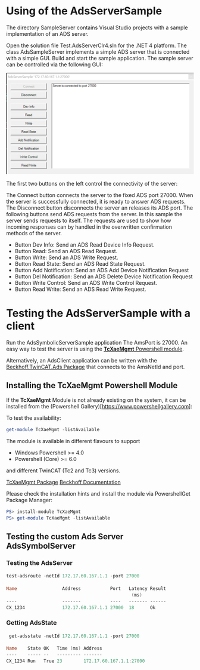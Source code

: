 ﻿# Using of the AdsServerSample

The directory SampleServer contains Visual Studio projects with a sample implementation of an ADS server.

Open the solution file Test.AdsServerClr4.sln for the .NET 4 platform. The class AdsSampleServer implements a simple ADS server that is connected with a simple GUI.
Build and start the sample application.
The sample server can be controlled via the following GUI:

![Ads Sample Server](./AdsSampleServer.png)

The first two buttons on the left control the connectivity of the server:

The Connect button connects the server to the fixed ADS port 27000. When the server is successfully connected, it is ready to answer ADS requests.
The Disconnect button disconnects the server an releases its ADS port.
The following buttons send ADS requests from the server. In this sample the server sends requests to itself. The requests are used to show how incoming responses can by handled in the overwritten confirmation methods of the server.

- Button Dev Info: Send an ADS Read Device Info Request.
- Button Read: Send an ADS Read Request.
- Button Write: Send an ADS Write Request.
- Button Read State: Send an ADS Read State Request.
- Button Add Notification: Send an ADS Add Device Notification Request
- Button Del Notification: Send an ADS Delete Device Notification Request
- Button Write Control: Send an ADS Write Control Request.
- Button Read Write: Send an ADS Read Write Request.


# Testing the AdsServerSample with a client

Run the AdsSymbolicServerSample application
The AmsPort is 27000. An easy way to test the server is using the
[**TcXaeMgmt** Powershell module](https://www.powershellgallery.com/packages/TcXaeMgmt).

Alternatively, an AdsClient application can be written with the
[Beckhoff.TwinCAT.Ads Package](https://www.nuget.org/packages/Beckhoff.TwinCAT.Ads/)
 that connects to the AmsNetId and port.

## Installing the **TcXaeMgmt** Powershell Module
If the **TcXaeMgmt** Module is not already existing on the system, it 
can be installed from the (Powershell Gallery)[https://www.powershellgallery.com]:

To test the availability:
```powershell
get-module TcXaeMgmt -listAvailable
```

The module is available in different flavours to support
- Windows Powershell >= 4.0
- Powershell (Core) >= 6.0

and different TwinCAT (Tc2 and Tc3) versions.

[TcXaeMgmt Package](https://www.powershellgallery.com/packages/TcXaeMgmt)
[Beckhoff Documentation](https://infosys.beckhoff.com/content/1033/tc3_ads_ps_tcxaemgmt/3972231819.html?id=8731138690123386389)

Please check the installation hints and install the module via PowershellGet Package Manager:
```powershell
PS> install-module TcXaeMgmt
PS> get-module TcXaeMgmt -listAvailable
```
## Testing the custom Ads Server **AdsSymbolServer**
### Testing the AdsServer
```powershell
test-adsroute -netId 172.17.60.167.1.1 -port 27000

Name                 Address           Port   Latency Result
                                               (ms)
----                 -------           ----   ------- ------
CX_1234              172.17.60.167.1.1 27000  18      Ok
```
### Getting AdsState
```powershell
 get-adsstate -netId 172.17.60.167.1.1 -port 27000

Name    State OK   Time (ms) Address
----    ----- --   --------- -------
CX_1234 Run   True 23        172.17.60.167.1.1:27000
```
